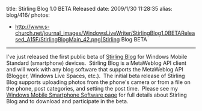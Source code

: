 title: Stirling Blog 1.0 BETA Released
date: 2009/1/30 11:28:35
alias: blog/416/
photos:
- http://www.s-church.net/journal_images/WindowsLiveWriter/StirlingBlog1.0BETAReleased_A15F/StirlingBlogMain_42.png|Stirling Blog BETA
---
I've just released the first public beta of [Stirling Blog](http://www.s-church.net/SmartphoneSoftware.aspx?ID=4) for Windows Mobile Standard (smartphone) devices.  Stirling Blog is a MetaWeblog API client and will work with any blog software that supports the MetaWeblog API (Blogger, Windows Live Spaces, etc.).  The initial beta release of Stirling Blog supports uploading photos from the phone's camera or from a file on the phone, post categories, and setting the post time.  Please see my [Windows Mobile Smartphone Software page](http://www.s-church.net/SmartphoneSoftware.aspx) for full details about Stirling Blog and to download and participate in the beta.